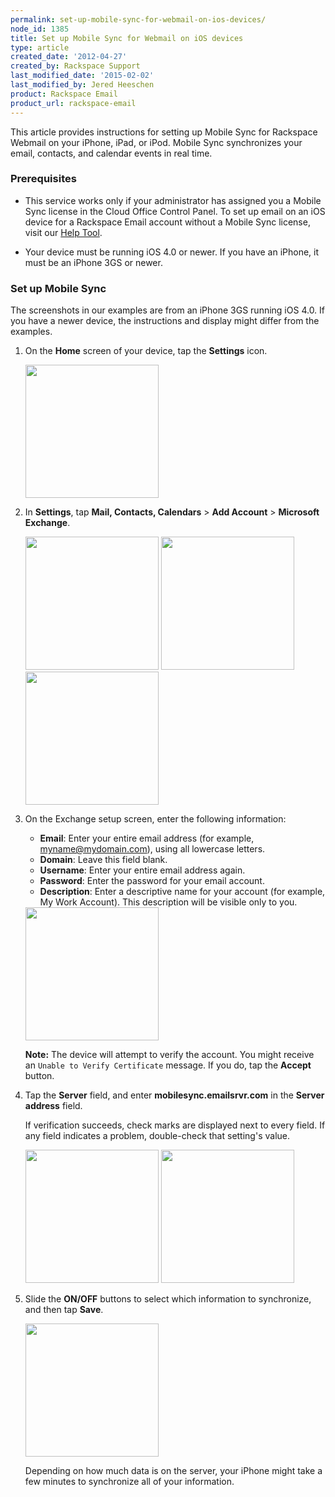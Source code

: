 ```yaml
---
permalink: set-up-mobile-sync-for-webmail-on-ios-devices/
node_id: 1385
title: Set up Mobile Sync for Webmail on iOS devices
type: article
created_date: '2012-04-27'
created_by: Rackspace Support
last_modified_date: '2015-02-02'
last_modified_by: Jered Heeschen
product: Rackspace Email
product_url: rackspace-email
---
```


This article provides instructions for setting up Mobile Sync for
Rackspace Webmail on your iPhone, iPad, or iPod. Mobile Sync
synchronizes your email, contacts, and calendar events in real time.

### Prerequisites

-   This service works only if your administrator has assigned you a
    Mobile Sync license in the Cloud Office Control Panel. To set up
    email on an iOS device for a Rackspace Email account without a
    Mobile Sync license, visit our [Help
    Tool](https://emailhelp.rackspace.com/).

-   Your device must be running iOS 4.0 or newer. If you have an
    iPhone, it must be an iPhone 3GS or newer.

### Set up Mobile Sync

The screenshots in our examples are from an iPhone 3GS running iOS 4.0.
 If you have a newer device, the instructions and display might
differ from the examples.

1.  On the **Home** screen of your device, tap the **Settings** icon.

    <img src="{% asset_path rackspace-email/set-up-mobile-sync-for-webmail-on-ios-devices/(E&amp;A)SettingUpMicrosoftExchangeEmailIphone1.png %}" width="213" />

2.  In **Settings**, tap **Mail, Contacts, Calendars** &gt; **Add
    Account** &gt; **Microsoft Exchange**.

    <img src="{% asset_path rackspace-email/set-up-mobile-sync-for-webmail-on-ios-devices/(E&amp;A)SettingUpMicrosoftExchangeEmailIphone2.png %}" width="213" />
    <img src="{% asset_path rackspace-email/set-up-mobile-sync-for-webmail-on-ios-devices/(E&amp;A)SettingUpMicrosoftExchangeEmailIphone3.png %}" width="213" />
    <img src="{% asset_path rackspace-email/set-up-mobile-sync-for-webmail-on-ios-devices/(E&amp;A)SettingUpMicrosoftExchangeEmailIphone4.png %}" width="213" />

3.  On the Exchange setup screen, enter the following information:

    -   **Email**: Enter your entire email address (for example,
        myname@mydomain.com), using all lowercase letters.
    -   **Domain**: Leave this field blank.
    -   **Username**: Enter your entire email address again.
    -   **Password**: Enter the password for your email account.
    -   **Description**: Enter a descriptive name for your account (for
        example, My Work Account). This description will be visible only
        to you.

    <img src="{% asset_path rackspace-email/set-up-mobile-sync-for-webmail-on-ios-devices/1.png %}" width="213" />

    **Note:** The device will attempt to verify the account. You
    might receive an `Unable to Verify Certificate` message. If you
    do, tap the **Accept** button.

4.  Tap the **Server** field, and enter **mobilesync.emailsrvr.com** in
    the **Server address** field.

    If verification succeeds, check marks
    are displayed next to every field. If any field indicates a problem,
    double-check that setting's value.

    <img src="{% asset_path rackspace-email/set-up-mobile-sync-for-webmail-on-ios-devices/2.png %}" width="213" />
    <img src="{% asset_path rackspace-email/set-up-mobile-sync-for-webmail-on-ios-devices/3.png %}" width="213" />

5.  Slide the **ON/OFF** buttons to select which information to
    synchronize, and then tap **Save**.

    <img src="{% asset_path rackspace-email/set-up-mobile-sync-for-webmail-on-ios-devices/4.png %}" width="213" />

    Depending on how much data is on the server, your iPhone might take
    a few minutes to synchronize all of your information.
